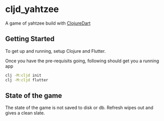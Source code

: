 # cljd_yahtzee

A game of yahtzee build with [ClojureDart](https://github.com/Tensegritics/ClojureDart)


## Getting Started

To get up and running, setup Clojure and Flutter. 

Once you have the pre-requisits going, following should get you a running app
``` sh
clj -M:cljd init
clj -M:cljd flutter
```

## State of the game

The state of the game is not saved to disk or db. Refresh wipes out and gives a clean slate.
